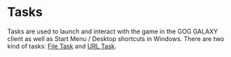 # Tasks

Tasks are used to launch and interact with the game in the GOG GALAXY client as well as Start Menu / Desktop shortcuts in Windows. There are two kind of tasks: [File Task](bc-file-tasks.md) and [URL Task](bc-url-task.md).
